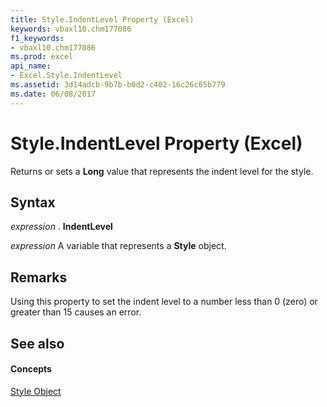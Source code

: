 ```yaml
---
title: Style.IndentLevel Property (Excel)
keywords: vbaxl10.chm177086
f1_keywords:
- vbaxl10.chm177086
ms.prod: excel
api_name:
- Excel.Style.IndentLevel
ms.assetid: 3d14adcb-9b7b-b0d2-c402-16c26c65b779
ms.date: 06/08/2017
---
```



# Style.IndentLevel Property (Excel)

Returns or sets a **Long** value that represents the indent level for the style.


## Syntax

 _expression_ . **IndentLevel**

 _expression_ A variable that represents a **Style** object.


## Remarks

Using this property to set the indent level to a number less than 0 (zero) or greater than 15 causes an error.


## See also


#### Concepts


[Style Object](style-object-excel.md)

